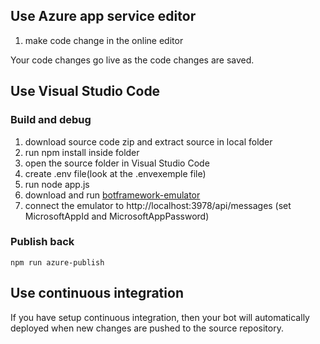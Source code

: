 ## Use Azure app service editor

1. make code change in the online editor

Your code changes go live as the code changes are saved.

## Use Visual Studio Code

### Build and debug
1. download source code zip and extract source in local folder
2. run npm install inside folder 
3. open the source folder in  Visual Studio Code
4. create .env file(look at the .envexemple file)
5. run node app.js
6. download and run [botframework-emulator](https://emulator.botframework.com/)
7. connect the emulator to http://localhost:3978/api/messages (set MicrosoftAppId and MicrosoftAppPassword)

### Publish back

```
npm run azure-publish
```

## Use continuous integration

If you have setup continuous integration, then your bot will automatically deployed when new changes are pushed to the source repository.




